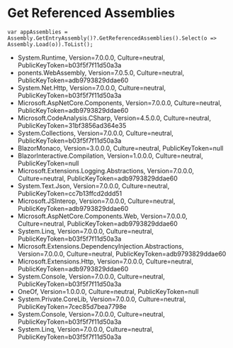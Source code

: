 # Get Referenced Assemblies

`var appAssemblies = Assembly.GetEntryAssembly()?.GetReferencedAssemblies().Select(o => Assembly.Load(o)).ToList();`

- System.Runtime, Version=7.0.0.0, Culture=neutral, PublicKeyToken=b03f5f7f11d50a3a
- ponents.WebAssembly, Version=7.0.5.0, Culture=neutral, PublicKeyToken=adb9793829ddae60
- System.Net.Http, Version=7.0.0.0, Culture=neutral, PublicKeyToken=b03f5f7f11d50a3a
- Microsoft.AspNetCore.Components, Version=7.0.0.0, Culture=neutral, PublicKeyToken=adb9793829ddae60
- Microsoft.CodeAnalysis.CSharp, Version=4.5.0.0, Culture=neutral, PublicKeyToken=31bf3856ad364e35
- System.Collections, Version=7.0.0.0, Culture=neutral, PublicKeyToken=b03f5f7f11d50a3a
- BlazorMonaco, Version=3.0.0.0, Culture=neutral, PublicKeyToken=null
- BlazorInteractive.Compilation, Version=1.0.0.0, Culture=neutral, PublicKeyToken=null
- Microsoft.Extensions.Logging.Abstractions, Version=7.0.0.0, Culture=neutral, PublicKeyToken=adb9793829ddae60
- System.Text.Json, Version=7.0.0.0, Culture=neutral, PublicKeyToken=cc7b13ffcd2ddd51
- Microsoft.JSInterop, Version=7.0.0.0, Culture=neutral, PublicKeyToken=adb9793829ddae60
- Microsoft.AspNetCore.Components.Web, Version=7.0.0.0, Culture=neutral, PublicKeyToken=adb9793829ddae60
- System.Linq, Version=7.0.0.0, Culture=neutral, PublicKeyToken=b03f5f7f11d50a3a
- Microsoft.Extensions.DependencyInjection.Abstractions, Version=7.0.0.0, Culture=neutral, PublicKeyToken=adb9793829ddae60
- Microsoft.Extensions.Http, Version=7.0.0.0, Culture=neutral, PublicKeyToken=adb9793829ddae60
- System.Console, Version=7.0.0.0, Culture=neutral, PublicKeyToken=b03f5f7f11d50a3a
- OneOf, Version=1.0.0.0, Culture=neutral, PublicKeyToken=null
- System.Private.CoreLib, Version=7.0.0.0, Culture=neutral, PublicKeyToken=7cec85d7bea7798e
- System.Console, Version=7.0.0.0, Culture=neutral, PublicKeyToken=b03f5f7f11d50a3a
- System.Linq, Version=7.0.0.0, Culture=neutral, PublicKeyToken=b03f5f7f11d50a3a
